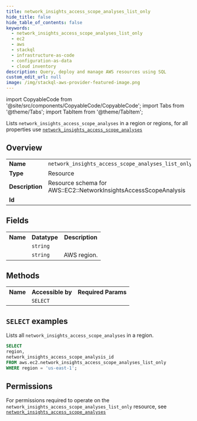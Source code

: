 ```yaml
---
title: network_insights_access_scope_analyses_list_only
hide_title: false
hide_table_of_contents: false
keywords:
  - network_insights_access_scope_analyses_list_only
  - ec2
  - aws
  - stackql
  - infrastructure-as-code
  - configuration-as-data
  - cloud inventory
description: Query, deploy and manage AWS resources using SQL
custom_edit_url: null
image: /img/stackql-aws-provider-featured-image.png
---
```


import CopyableCode from '@site/src/components/CopyableCode/CopyableCode';
import Tabs from '@theme/Tabs';
import TabItem from '@theme/TabItem';

Lists <code>network_insights_access_scope_analyses</code> in a region or regions, for all properties use <a href="/services/serviceName/network_insights_access_scope_analyses/"><code>network_insights_access_scope_analyses</code></a>

## Overview
<table>
<tbody>
<tr><td><b>Name</b></td><td><code>network_insights_access_scope_analyses_list_only</code></td></tr>
<tr><td><b>Type</b></td><td>Resource</td></tr>
<tr><td><b>Description</b></td><td>Resource schema for AWS::EC2::NetworkInsightsAccessScopeAnalysis</td></tr>
<tr><td><b>Id</b></td><td><CopyableCode code="aws.ec2.network_insights_access_scope_analyses_list_only" /></td></tr>
</tbody>
</table>

## Fields
<table>
<tbody>
<tr><th>Name</th><th>Datatype</th><th>Description</th></tr><tr><td><CopyableCode code="network_insights_access_scope_analysis_id" /></td><td><code>string</code></td><td></td></tr>
<tr><td><CopyableCode code="region" /></td><td><code>string</code></td><td>AWS region.</td></tr>
</tbody>
</table>

## Methods

<table>
<tbody>
  <tr>
    <th>Name</th>
    <th>Accessible by</th>
    <th>Required Params</th>
  </tr>
  <tr>
    <td><CopyableCode code="list_resources" /></td>
    <td><code>SELECT</code></td>
    <td><CopyableCode code="region" /></td>
  </tr>
</tbody>
</table>

## `SELECT` examples
Lists all <code>network_insights_access_scope_analyses</code> in a region.
```sql
SELECT
region,
network_insights_access_scope_analysis_id
FROM aws.ec2.network_insights_access_scope_analyses_list_only
WHERE region = 'us-east-1';
```


## Permissions

For permissions required to operate on the <code>network_insights_access_scope_analyses_list_only</code> resource, see <a href="/services/ec2/network_insights_access_scope_analyses/#permissions"><code>network_insights_access_scope_analyses</code></a>

